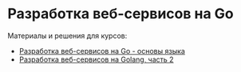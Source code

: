 # Разработка веб-сервисов на Go

Материалы и решения для курсов:

- [Разработка веб-сервисов на Go - основы языка](https://www.coursera.org/learn/golang-webservices-1)
- [Разработка веб-сервисов на Golang, часть 2](https://www.coursera.org/learn/golang-webservices-2)
